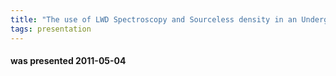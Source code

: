 ```yaml
---
title: "The use of LWD Spectroscopy and Sourceless density in an Underground Gas Storage Field in Italy (Marit Kongslien, Schlumberger)"
tags: presentation
---
```

#### was presented 2011-05-04 

